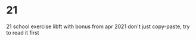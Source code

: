 # 21
21 school exercise
libft with bonus from apr 2021
don't just copy-paste, try to read it first


